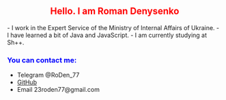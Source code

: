 <h2 style="color:red; text-align:center">Hello. I am Roman Denysenko</h2> 
- I work in the Expert Service of the Ministry of Internal Affairs of Ukraine. 
- I have learned a bit of Java and JavaScript. 
- I am currently studying at Sh++. 
<h3 style="color:blue"> You can contact me: </h3> 
<ul>
  <li>Telegram @RoDen_77</li>
  <li><a href="https://7roden.github.io/7roden/">GitHub</a></li>
  <li>Email 23roden77@gmail.com</li>
</ul>

<!---
7roden/7roden is a ✨ special ✨ repository because its `README.md` (this file) appears on your GitHub profile.
You can click the Preview link to take a look at your changes.
--->
